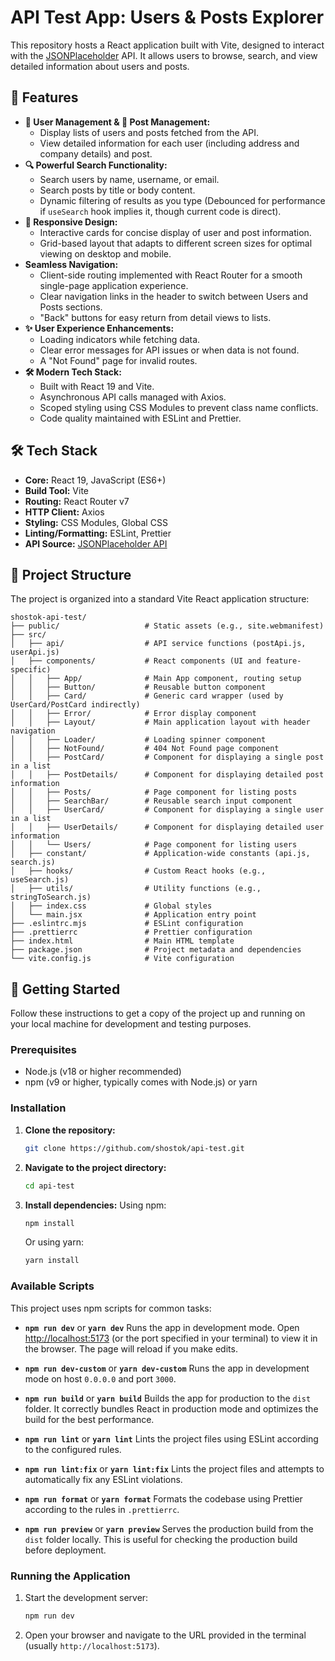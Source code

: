 # API Test App: Users & Posts Explorer


This repository hosts a React application built with Vite, designed to interact with the [JSONPlaceholder](https://jsonplaceholder.typicode.com/) API. It allows users to browse, search, and view detailed information about users and posts.

## 🌟 Features

*   **👤 User Management & 📝 Post Management:**
    *   Display lists of users and posts fetched from the API.
    *   View detailed information for each user (including address and company details) and post.
*   **🔍 Powerful Search Functionality:**
    *   Search users by name, username, or email.
    *   Search posts by title or body content.
    *   Dynamic filtering of results as you type (Debounced for performance if `useSearch` hook implies it, though current code is direct).
*   **📱 Responsive Design:**
    *   Interactive cards for concise display of user and post information.
    *   Grid-based layout that adapts to different screen sizes for optimal viewing on desktop and mobile.
*   **Seamless Navigation:**
    *   Client-side routing implemented with React Router for a smooth single-page application experience.
    *   Clear navigation links in the header to switch between Users and Posts sections.
    *   "Back" buttons for easy return from detail views to lists.
*   **✨ User Experience Enhancements:**
    *   Loading indicators while fetching data.
    *   Clear error messages for API issues or when data is not found.
    *   A "Not Found" page for invalid routes.
*   **🛠️ Modern Tech Stack:**
    *   Built with React 19 and Vite.
    *   Asynchronous API calls managed with Axios.
    *   Scoped styling using CSS Modules to prevent class name conflicts.
    *   Code quality maintained with ESLint and Prettier.

## 🛠️ Tech Stack

*   **Core:** React 19, JavaScript (ES6+)
*   **Build Tool:** Vite
*   **Routing:** React Router v7
*   **HTTP Client:** Axios
*   **Styling:** CSS Modules, Global CSS
*   **Linting/Formatting:** ESLint, Prettier
*   **API Source:** [JSONPlaceholder API](https://jsonplaceholder.typicode.com/)

## 📁 Project Structure

The project is organized into a standard Vite React application structure:

```
shostok-api-test/
├── public/                   # Static assets (e.g., site.webmanifest)
├── src/
│   ├── api/                  # API service functions (postApi.js, userApi.js)
│   ├── components/           # React components (UI and feature-specific)
│   │   ├── App/              # Main App component, routing setup
│   │   ├── Button/           # Reusable button component
│   │   ├── Card/             # Generic card wrapper (used by UserCard/PostCard indirectly)
│   │   ├── Error/            # Error display component
│   │   ├── Layout/           # Main application layout with header navigation
│   │   ├── Loader/           # Loading spinner component
│   │   ├── NotFound/         # 404 Not Found page component
│   │   ├── PostCard/         # Component for displaying a single post in a list
│   │   ├── PostDetails/      # Component for displaying detailed post information
│   │   ├── Posts/            # Page component for listing posts
│   │   ├── SearchBar/        # Reusable search input component
│   │   ├── UserCard/         # Component for displaying a single user in a list
│   │   ├── UserDetails/      # Component for displaying detailed user information
│   │   └── Users/            # Page component for listing users
│   ├── constant/             # Application-wide constants (api.js, search.js)
│   ├── hooks/                # Custom React hooks (e.g., useSearch.js)
│   ├── utils/                # Utility functions (e.g., stringToSearch.js)
│   ├── index.css             # Global styles
│   └── main.jsx              # Application entry point
├── .eslintrc.mjs             # ESLint configuration
├── .prettierrc               # Prettier configuration
├── index.html                # Main HTML template
├── package.json              # Project metadata and dependencies
└── vite.config.js            # Vite configuration
```

## 🚀 Getting Started

Follow these instructions to get a copy of the project up and running on your local machine for development and testing purposes.

### Prerequisites

*   Node.js (v18 or higher recommended)
*   npm (v9 or higher, typically comes with Node.js) or yarn

### Installation

1.  **Clone the repository:**
    ```bash
    git clone https://github.com/shostok/api-test.git
    ```
2.  **Navigate to the project directory:**
    ```bash
    cd api-test
    ```
3.  **Install dependencies:**
    Using npm:
    ```bash
    npm install
    ```
    Or using yarn:
    ```bash
    yarn install
    ```

### Available Scripts

This project uses npm scripts for common tasks:

*   **`npm run dev`** or **`yarn dev`**
    Runs the app in development mode. Open [http://localhost:5173](http://localhost:5173) (or the port specified in your terminal) to view it in the browser. The page will reload if you make edits.

*   **`npm run dev-custom`** or **`yarn dev-custom`**
    Runs the app in development mode on host `0.0.0.0` and port `3000`.

*   **`npm run build`** or **`yarn build`**
    Builds the app for production to the `dist` folder. It correctly bundles React in production mode and optimizes the build for the best performance.

*   **`npm run lint`** or **`yarn lint`**
    Lints the project files using ESLint according to the configured rules.

*   **`npm run lint:fix`** or **`yarn lint:fix`**
    Lints the project files and attempts to automatically fix any ESLint violations.

*   **`npm run format`** or **`yarn format`**
    Formats the codebase using Prettier according to the rules in `.prettierrc`.

*   **`npm run preview`** or **`yarn preview`**
    Serves the production build from the `dist` folder locally. This is useful for checking the production build before deployment.

### Running the Application

1.  Start the development server:
    ```bash
    npm run dev
    ```
2.  Open your browser and navigate to the URL provided in the terminal (usually `http://localhost:5173`).